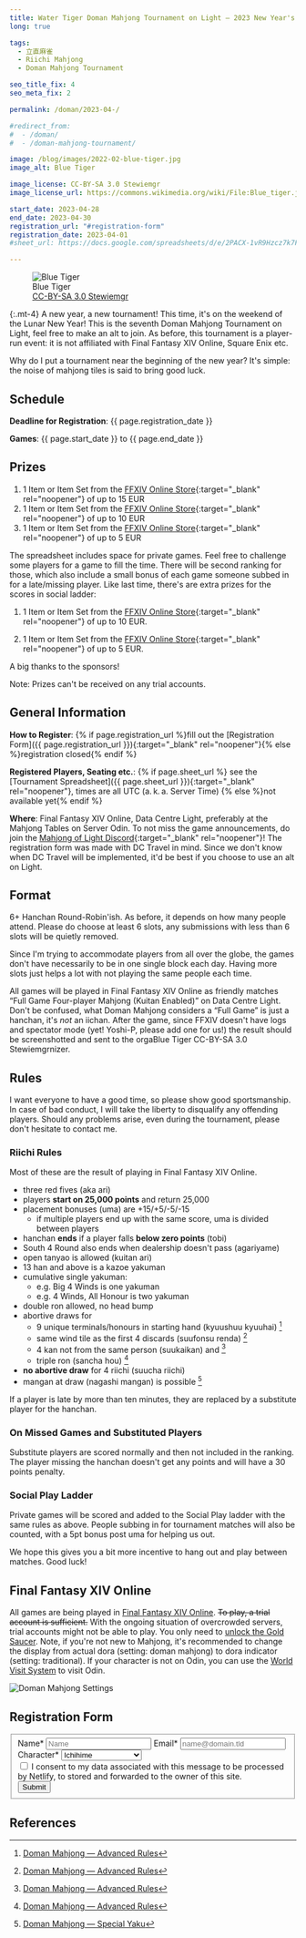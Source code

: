 ```yaml
---
title: Water Tiger Doman Mahjong Tournament on Light — 2023 New Year's Tournament
long: true

tags:
  - 立直麻雀
  - Riichi Mahjong
  - Doman Mahjong Tournament

seo_title_fix: 4
seo_meta_fix: 2

permalink: /doman/2023-04-/

#redirect_from: 
#  - /doman/
#  - /doman-mahjong-tournament/

image: /blog/images/2022-02-blue-tiger.jpg
image_alt: Blue Tiger

image_license: CC-BY-SA 3.0 Stewiemgr
image_license_url: https://commons.wikimedia.org/wiki/File:Blue_tiger.jpg

start_date: 2023-04-28
end_date: 2023-04-30
registration_url: "#registration-form"
registration_date: 2023-04-01
#sheet_url: https://docs.google.com/spreadsheets/d/e/2PACX-1vR9Hzcz7k7FropRD3hnuns_rDzpqWyZJiNR207zjGflejzRquHD4xor6UjM3Rdnk19nDJZyPkmmJ0XE/pubhtml

---
```

<figure>
<picture>
  <source srcset="{{ '/blog/images/xs/2022-02-blue-tiger.avif' | absolute_url }}" media="(max-width: 575.96px)" type="image/avif">
  <source srcset="{{ '/blog/images/xs/2022-02-blue-tiger.webp' | absolute_url }}" media="(max-width: 575.96px)" type="image/webp">
  <source srcset="{{ '/blog/images/xs/2022-02-blue-tiger.jpg' | absolute_url }}" media="(max-width: 575.96px)" type="image/jpeg">
  <source srcset="{{ '/blog/images/2022-02-blue-tiger.avif' | absolute_url }}" media="(min-width: 576px)" type="image/avif">
  <source srcset="{{ '/blog/images/2022-02-blue-tiger.webp' | absolute_url }}" media="(min-width: 576px)" type="image/webp">
  <source srcset="{{ '/blog/images/2022-02-blue-tiger.jpg' | absolute_url }}" media="(min-width: 576px)" type="image/jpeg">
  <img loading="lazy" class="my-2" src="{{ '/blog/images/2022-02-blue-tiger.webp' | absolute_url }}" alt="Blue Tiger" title="Blue Tiger">
</picture>
<figcaption>Blue Tiger<br> <a href="https://commons.wikimedia.org/wiki/File:Blue_tiger.jpg" target="_blank" rel="noopener nofollow"> CC-BY-SA 3.0 Stewiemgr </a></figcaption>
</figure>

{:.mt-4}
A new year, a new tournament!
This time, it's on the weekend of the Lunar New Year!
This is the seventh Doman Mahjong Tournament on Light, feel free to make an alt to join.
As before, this tournament is a player-run event: it is not affiliated with Final Fantasy XIV Online, Square Enix etc.

Why do I put a tournament near the beginning of the new year?
It's simple: the noise of mahjong tiles is said to bring good luck.

## Schedule

**Deadline for Registration**: {{ page.registration_date }}

**Games**: {{ page.start_date }} to {{ page.end_date }}

## Prizes

1. 1 Item or Item Set from the [FFXIV Online Store](https://store.finalfantasyxiv.com/ffxivstore){:target="_blank" rel="noopener"} of up to 15 EUR
2. 1 Item or Item Set from the [FFXIV Online Store](https://store.finalfantasyxiv.com/ffxivstore){:target="_blank" rel="noopener"} of up to 10 EUR
3. 1 Item or Item Set from the [FFXIV Online Store](https://store.finalfantasyxiv.com/ffxivstore){:target="_blank" rel="noopener"} of up to 5 EUR

The spreadsheet includes space for private games.
Feel free to challenge some players for a game to fill the time.
There will be second ranking for those, which also include a small bonus of each game someone subbed in for a late/missing player.
Like last time, there's are extra prizes for the scores in social ladder:

1. 1 Item or Item Set from the [FFXIV Online Store](https://store.finalfantasyxiv.com/ffxivstore){:target="_blank" rel="noopener"} of up to 10 EUR.

2. 1 Item or Item Set from the [FFXIV Online Store](https://store.finalfantasyxiv.com/ffxivstore){:target="_blank" rel="noopener"} of up to 5 EUR.

A big thanks to the sponsors!

Note: Prizes can't be received on any trial accounts.

## General Information

**How to Register**: {% if page.registration_url %}fill out the
[Registration Form]({{ page.registration_url }}){:target="_blank" rel="noopener"}{% else %}registration closed{% endif %}

**Registered Players, Seating etc.**: {% if page.sheet_url %} see the
[Tournament Spreadsheet]({{ page.sheet_url }}){:target="_blank" rel="noopener"}, times are all UTC (a. k. a.&nbsp;Server Time) {% else %}not available yet{% endif %}

**Where**: Final Fantasy XIV Online, Data Centre Light, preferably at the Mahjong Tables on Server Odin.
To not miss the game announcements, do join the [Mahjong of Light Discord](https://discord.gg/nUSfJ2Q){:target="_blank" rel="noopener"}!
The registration form was made with DC Travel in mind.
Since we don't know when DC Travel will be implemented, it'd be best if you choose to use an alt on Light.

## Format

6+ Hanchan Round-Robin'ish.
As before, it depends on how many people attend.
Please do choose at least 6 slots, any submissions with less than 6 slots will be quietly removed.

Since I'm trying to accommodate players from all over the globe, the games don't have necessarily to be in one single block each day.
Having more slots just helps a lot with not playing the same people each time.

All games will be played in Final Fantasy XIV Online as friendly matches “Full Game Four-player Mahjong (Kuitan Enabled)” on Data Centre Light.
Don't be confused, what Doman Mahjong considers a “Full Game” is just a hanchan, it's *not* an iichan.
After the game, since FFXIV doesn't have logs and spectator mode (yet! Yoshi-P, please add one for us!) the result should be screenshotted and sent to the orgaBlue Tiger
CC-BY-SA 3.0 Stewiemgrnizer.

## Rules

I want everyone to have a good time, so please show good sportsmanship.
In case of bad conduct, I will take the liberty to disqualify any offending players.
Should any problems arise, even during the tournament, please don't hesitate to contact me.

### Riichi Rules

Most of these are the result of playing in Final Fantasy XIV Online.

- three red fives (aka ari)
- players **start on 25,000 points** and return 25,000
- placement bonuses (uma) are +15/+5/-5/-15
  - if multiple players end up with the same score, uma is divided between players
- hanchan **ends** if a player falls **below zero points** (tobi)
- South 4 Round also ends when dealership doesn't pass (agariyame)
- open tanyao is allowed (kuitan ari)
- 13 han and above is a kazoe yakuman
- cumulative single yakuman:
  - e.g. Big 4 Winds is one yakuman
  - e.g. 4 Winds, All Honour is two yakuman
- double ron allowed, no head bump
- abortive draws for
  - 9 unique terminals/honours in starting hand (kyuushuu kyuuhai) [^advanced-doman-rules]
  - same wind tile as the first 4 discards (suufonsu renda) [^advanced-doman-rules]
  - 4 kan not from the same person (suukaikan) and [^advanced-doman-rules]
  - triple ron (sancha hou) [^advanced-doman-rules]
- **no abortive draw** for 4 riichi (suucha riichi)
- mangan at draw (nagashi mangan) is possible [^special-yaku]

If a player is late by more than ten minutes, they are replaced by a substitute player for the hanchan.

### On Missed Games and Substituted Players

Substitute players are scored normally and then not included in the ranking.
The player missing the hanchan doesn't get any points and will have a 30 points penalty.

### Social Play Ladder

Private games will be scored and added to the Social Play ladder with the same rules as above.
People subbing in for tournament matches will also be counted, with a 5pt bonus post uma for helping us out.

We hope this gives you a bit more incentive to hang out and play between matches.
Good luck!

## Final Fantasy XIV Online

All games are being played in [Final Fantasy XIV Online](https://www.finalfantasyxiv.com/).
~~To play, a trial account is sufficient.~~
With the ongoing situation of overcrowded servers, trial accounts might not be able to play.
You only need to [unlock the Gold Saucer](https://ffxiv.consolegameswiki.com/wiki/It_Could_Happen_to_You).
Note, if you're not new to Mahjong, it's recommended to change the display from actual dora (setting: doman mahjong) to dora indicator (setting: traditional).
If your character is not on Odin, you can use the [World Visit System](https://eu.finalfantasyxiv.com/lodestone/playguide/contentsguide/worldvisit/) to visit Odin.

<picture>
  <source srcset="{{ '/blog/images/xs/2022-02-doman-mahjong-settings.avif' | absolute_url }}" media="(max-width: 575.96px)" type="image/avif">
  <source srcset="{{ '/blog/images/xs/2022-02-doman-mahjong-settings.webp' | absolute_url }}" media="(max-width: 575.96px)" type="image/webp">
  <source srcset="{{ '/blog/images/xs/2022-02-doman-mahjong-settings.jpg' | absolute_url }}" media="(max-width: 575.96px)" type="image/jpeg">
  <source srcset="{{ '/blog/images/2022-02-doman-mahjong-settings.avif' | absolute_url }}" media="(min-width: 576px)" type="image/avif">
  <source srcset="{{ '/blog/images/2022-02-doman-mahjong-settings.webp' | absolute_url }}" media="(min-width: 576px)" type="image/webp">
  <source srcset="{{ '/blog/images/2022-02-doman-mahjong-settings.jpg' | absolute_url }}" media="(min-width: 576px)" type="image/jpeg">
  <img loading="lazy" class="my-2" src="{{ '/blog/images/2022-02-doman-mahjong-settings.webp' | absolute_url }}" alt="Doman Mahjong Settings" title="Doman Mahjong Settings">
</picture>

## Registration Form

<form name="Registration Form" method="POST" action="/thanks-for-your-registration/" id="registration_form" class="form-horizontal" data-netlify="true">
  <fieldset id="registration">
    <div>
      <label for="name">Name*</label>
      <input type="text" name="name" id="name" placeholder="Name" aria-required="true" required="true" />
      <label for="email">Email*</span></label>
      <input type="email" name="email" id="email" placeholder="name@domain.tld" aria-required="true" required="true" />
      </div>
    <div>
      <label for="character">Character*</label>
      <select name="character" id="character" placeholder="Choose your Character" aria-required="true" required="true">
          <option value="Ichihime">Ichihime</option>
          <option value="Miki Nikaidou">Miki Nikaidou</option>
          <option value="Chiori Mikami">Chiori Mikami</option>
          <option value="Kana Fujita">Kana Fujita</option>
          <option value="Mai Aihara">Mai Aihara</option>
          <option value="Nadeshiko">Nadeshiko</option>
          <option value="Yui Yagi">Yui Yagi</option>
          <option value="Riu Kujou">Riu Kujou</option>
          <option value="Xenia">Xenia</option>
          <option value="Kaavi">Kaavi</option>
          <option value="Sara">Sara</option>
          <option value="Hana Ninomiya">Hana Ninomiya</option>
          <option value="Keikumusume">Keikumusume</option>
          <option value="Nana Shiraishi">Nana Shiraishi</option>
          <option value="Hinata Takanashi">Hinata Takanashi</option>
          <option value="Haruna Igarashi">Haruna Igarashi</option>
          <option value="Anju Suzumiya">Anju Suzumiya</option>
          <option value="Sawako Kitami">Sawako Kitami</option>
          <option value="Momo Hina">Momo Hina</option>
          <option value="Kaguyahime">Kaguyahime</option>
          <option value="Kirara Fujimoto">Kirara Fujimoto</option>
          <option value="Eliisa">Eliisa</option>
          <option value="Chihori Terasaki">Chihori Terasaki</option>
          <option value="Saki Miyanaga">Saki Miyanaga</option>
          <option value="Nodoka Haramura">Nodoka Haramura</option>
          <option value="Koromo Amae">Koromo Amae</option>
          <option value="Teru Miyanaga">Teru Miyanaga</option>
          <option value="Fu Ji">Fu Ji</option>
          <option value="Yumeko Jabami">Yumeko Jabami</option>
          <option value="Mary Saotome">Mary Saotome</option>
          <option value="Midari Ikishima">Midari Ikishima</option>
          <option value="Kirari Momobami">Kirari Momobami</option>
          <option value="Reina Nanami">Reina Nanami</option>
          <option value="Hibiki Himekawa">Hibiki Himekawa</option>
          <option value="Ayako Morikawa">Ayako Morikawa</option>
          <option value="Kazuha Saionji">Kazuha Saionji</option>
          <option value="Nanaha Onodera">Nanaha Onodera</option>
          <option value="Wanjirou">Wanjirou</option>
          <option value="Natsuki Shinomiya">Natsuki Shinomiya</option>
          <option value="Sora Ichinose">Sora Ichinose</option>
          <option value="Hideki Akechi">Hideki Akechi</option>
          <option value="Osamu Saitou">Osamu Saitou</option>
          <option value="Joseph">Joseph</option>
          <option value="Ein">Ein</option>
          <option value="Zan Tsukimi">Zan Tsukimi</option>
          <option value="Ren Kisaragi">Ren Kisaragi</option>
          <option value="Usumi Isihara">Usumi Isihara</option>
          <option value="Qi Xi">Qi Xi</option>
          <option value="A-37">A-37</option>
          <option value="Ryan">Ryan</option>
          <option value="Natsuhiko Takigawa">Natsuhiko Takigawa</option>
          <option value="Shiregu Akagi">Shiregu Akagi</option>
          <option value="Iwao Washizu">Iwao Washizu</option>
          <option value="Sammir">Sammir</option>
      </select>
    </div>
    <div class="row mx-2">
      <input type="checkbox" name="accept-policy" id="accept-policy" aria-required="true" required="true" class="col-auto mt-2">
      <label for="accept-policy" class="col">
        I consent to my data associated with this message to be processed by Netlify, to stored and forwarded to the owner of this site.
      </label>
    </div>
    <div class="d-none">
      <input name="lang" type="hidden" value="{{ page.lang }}">
      </div>
    <div>
      <button type="sumbit" id="messagebutton" class="btn btn-primary btn-block">Submit</button>
    </div>
  </fieldset>
</form>


## References

[^advanced-doman-rules]: [Doman Mahjong — Advanced Rules](https://na.finalfantasyxiv.com/lodestone/playguide/contentsguide/goldsaucer/doman-mahjong/special_rule/)
[^special-yaku]: [Doman Mahjong — Special Yaku](https://na.finalfantasyxiv.com/lodestone/playguide/contentsguide/goldsaucer/doman-mahjong/yaku_list/#anchor_005)
